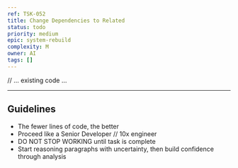 ```yaml
---
ref: TSK-052
title: Change Dependencies to Related
status: todo
priority: medium
epic: system-rebuild
complexity: M
owner: AI
tags: []
---
```


// ... existing code ...

---

## Guidelines

- The fewer lines of code, the better
- Proceed like a Senior Developer // 10x engineer
- DO NOT STOP WORKING until task is complete
- Start reasoning paragraphs with uncertainty, then build confidence through analysis
